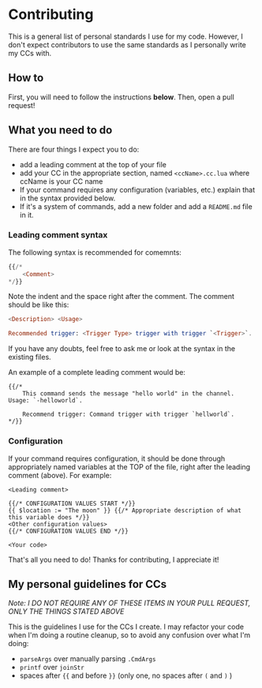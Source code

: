 # Contributing
This is a general list of personal standards I use for my code. However, I don't expect contributors to use the same standards as I personally write my CCs with.

## How to
First, you will need to follow the instructions **below**. Then, open a pull request!

## What you need to do
There are four things I expect you to do:
* add a leading comment at the top of your file
* add your CC in the appropriate section, named `<ccName>.cc.lua` where ccName is your CC name
* If your command requires any configuration (variables, etc.) explain that in the syntax provided below.
* If it's a system of commands, add a new folder and add a `README.md` file in it.

### Leading comment syntax
The following syntax is recommended for comemnts:
```elm
{{/*
	<Comment>
*/}}
```
Note the indent and the space right after the comment. The comment should be like this:
```elm
<Description> <Usage>

Recommended trigger: <Trigger Type> trigger with trigger `<Trigger>`.
```

If you have any doubts, feel free to ask me or look at the syntax in the existing files.

An example of a complete leading comment would be:
```
{{/*
	This command sends the message "hello world" in the channel. Usage: `-helloworld`.

	Recommend trigger: Command trigger with trigger `hellworld`.
*/}}
```

### Configuration
If your command requires configuration, it should be done through appropriately named variables at the TOP of the file, right after the leading comment (above). For example:

```
<Leading comment>

{{/* CONFIGURATION VALUES START */}}
{{ $location := "The moon" }} {{/* Appropriate description of what this variable does */}}
<Other configuration values>
{{/* CONFIGURATION VALUES END */}}

<Your code>
```

That's all you need to do! Thanks for contributing, I appreciate it!

## My personal guidelines for CCs
*Note: I DO NOT REQUIRE ANY OF THESE ITEMS IN YOUR PULL REQUEST, ONLY THE THINGS STATED ABOVE*

This is the guidelines I use for the CCs I create. I may refactor your code when I'm doing a routine cleanup, so to avoid any confusion over what I'm doing:
* `parseArgs` over manually parsing `.CmdArgs`
* `printf` over `joinStr`
* spaces after `{{` and before `}}` (only one, no spaces after `(` and `)` )